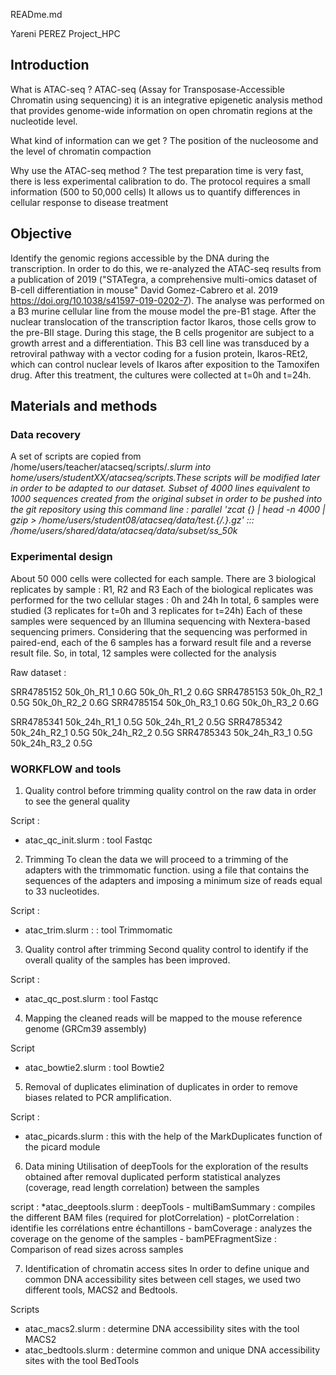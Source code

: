 READme.md

Yareni PEREZ 
Project_HPC 

## Introduction
 
What is ATAC-seq ?
ATAC-seq  (Assay for Transposase-Accessible Chromatin using sequencing)
it is an integrative epigenetic analysis method that provides genome-wide information on open chromatin regions at the nucleotide level.

What kind of information can we get ?
The position of the nucleosome and the level of chromatin compaction

Why use the ATAC-seq method ? 
The test preparation time is very fast, there is less experimental calibration to do.
The protocol requires a small information (500 to 50,000 cells)
It allows us to quantify differences in cellular response to disease treatment

## Objective
  
Identify the genomic regions accessible by the DNA during the transcription. In order to do this, we re-analyzed the ATAC-seq results from 
a publication of 2019 ("STATegra, a comprehensive multi-omics dataset of B-cell differentiation in mouse" David Gomez-Cabrero et al. 2019 https://doi.org/10.1038/s41597-019-0202-7).
The analyse was performed on a B3 murine cellular line from the mouse model the pre-B1 stage. After the nuclear translocation of the transcription factor Ikaros, those cells grow to the pre-BII stage. During this stage, the B cells progenitor are subject to a growth arrest and a differentiation. This B3 cell line was transduced by a retroviral pathway with a vector coding for a fusion protein, Ikaros-REt2, which can control nuclear levels of Ikaros after exposition to the Tamoxifen drug. After this treatment, the cultures were collected at t=0h and t=24h.


## Materials and methods 
 
### Data recovery 
A set of scripts are copied from /home/users/teacher/atacseq/scripts/*.slurm  into home/users/studentXX/atacseq/scripts.These scripts will be modified later in order to be adapted to our dataset.
Subset of 4000 lines equivalent to 1000 sequences created from the original subset in order to be pushed into the git repository using this command line :
parallel 'zcat {} | head -n 4000 | gzip >
/home/users/student08/atacseq/data/test.{/.}.gz' :::
/home/users/shared/data/atacseq/data/subset/ss_50k*

### Experimental design
About 50 000 cells were collected for each sample. There are 3 biological replicates by sample : R1, R2 and R3 Each of the biological replicates was performed for the two cellular stages : 0h and 24h In total, 
6 samples were studied (3 replicates for t=0h and 3 replicates for t=24h)
Each of these samples were sequenced by an Illumina sequencing with Nextera-based sequencing primers. Considering that the sequencing was performed in paired-end, each of the 6 samples has a forward result file and a reverse result file. So, in total, 12 samples were collected for the analysis

Raw dataset :

SRR4785152    50k_0h_R1_1     0.6G    50k_0h_R1_2     0.6G
SRR4785153    50k_0h_R2_1     0.5G    50k_0h_R2_2     0.6G
SRR4785154    50k_0h_R3_1     0.6G    50k_0h_R3_2     0.6G

SRR4785341    50k_24h_R1_1    0.5G    50k_24h_R1_2    0.5G
SRR4785342    50k_24h_R2_1    0.5G    50k_24h_R2_2    0.5G
SRR4785343    50k_24h_R3_1    0.5G    50k_24h_R3_2    0.5G


### WORKFLOW and tools 

1. Quality control before trimming
quality control on the raw data in order to see the general quality

Script : 
* atac_qc_init.slurm : tool Fastqc

2. Trimming
To clean the data we will proceed to a trimming of the adapters
with the trimmomatic function. using a file that contains the sequences of the adapters and imposing a minimum size of reads equal to 33 nucleotides.

Script : 
* atac_trim.slurm : : tool Trimmomatic

3. Quality control after trimming
Second quality control to identify if the overall quality of the samples has been improved. 

Script :
* atac_qc_post.slurm : tool Fastqc

4. Mapping 
the cleaned reads will be mapped to the mouse reference genome (GRCm39 assembly)

Script
* atac_bowtie2.slurm : tool Bowtie2

5. Removal of duplicates
elimination of duplicates in order to remove biases related to PCR amplification.

Script : 
* atac_picards.slurm : this with the help of the MarkDuplicates function of the picard module


6. Data mining 
Utilisation of deepTools for the exploration of the results obtained after removal duplicated
perform statistical analyzes (coverage, read length correlation) between the samples

script : 
*atac_deeptools.slurm : deepTools
	- multiBamSummary : compiles the different BAM files (required for plotCorrelation)
	- plotCorrelation :  identifie les corrélations entre échantillons
	- bamCoverage : analyzes the coverage on the genome of the samples
	- bamPEFragmentSize : Comparison of read sizes across samples

7. Identification of chromatin access sites
In order to define unique and common DNA accessibility sites between cell stages, we used two different tools, MACS2 and Bedtools. 

Scripts
* atac_macs2.slurm : determine DNA accessibility sites with the tool MACS2
* atac_bedtools.slurm : determine common and unique DNA accessibility sites with the tool BedTools

